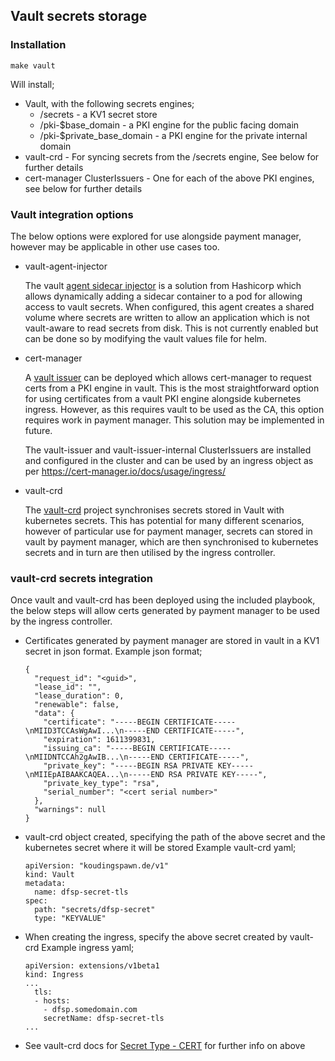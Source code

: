 ## Vault secrets storage

### Installation

```
make vault
```
Will install;
- Vault, with the following secrets engines;
  - /secrets - a KV1 secret store
  - /pki-$base_domain - a PKI engine for the public facing domain
  - /pki-$private_base_domain - a PKI engine for the private internal domain
- vault-crd - For syncing secrets from the /secrets engine, See below for further details
- cert-manager ClusterIssuers - One for each of the above PKI engines, see below for further details 
 
### Vault integration options

The below options were explored for use alongside payment manager, however may be applicable in other use cases too. 

- vault-agent-injector
  
  The vault [agent sidecar injector](https://www.vaultproject.io/docs/platform/k8s/injector) is a solution from Hashicorp which allows dynamically adding a sidecar container to a pod for allowing access to vault secrets. When configured, this agent creates a shared volume where secrets are written to allow an application which is not vault-aware to read secrets from disk.
  This is not currently enabled but can be done so by modifying the vault values file for helm. 
- cert-manager
  
  A [vault issuer](https://cert-manager.io/docs/configuration/vault/) can be deployed which allows cert-manager to request certs from a PKI engine in vault. This is the most straightforward option for using certificates from a vault PKI engine alongside kubernetes ingress.
  However, as this requires vault to be used as the CA, this option requires work in payment manager. This solution may be implemented in future. 

  The vault-issuer and vault-issuer-internal ClusterIssuers are installed and configured in the cluster and can be used by an ingress object as per https://cert-manager.io/docs/usage/ingress/
- vault-crd
  
  The [vault-crd](https://vault.koudingspawn.de/) project synchronises secrets stored in Vault with kubernetes secrets. This has potential for many different scenarios, however of particular use for payment manager, secrets can stored in vault by payment manager, which are then synchronised to kubernetes secrets and in turn are then utilised by the ingress controller. 

### vault-crd secrets integration
  Once vault and vault-crd has been deployed using the included playbook, the below steps will allow certs generated by payment manager to be used by the ingress controller.

  - Certificates generated by payment manager are stored in vault in a KV1 secret in json format. 
    Example json format;
      ```
      {
        "request_id": "<guid>",
        "lease_id": "",
        "lease_duration": 0,
        "renewable": false,
        "data": {
          "certificate": "-----BEGIN CERTIFICATE-----\nMIID3TCCAsWgAwI...\n-----END CERTIFICATE-----",
          "expiration": 1611399831,
          "issuing_ca": "-----BEGIN CERTIFICATE-----\nMIIDNTCCAh2gAwIB...\n-----END CERTIFICATE-----",
          "private_key": "-----BEGIN RSA PRIVATE KEY-----\nMIIEpAIBAAKCAQEA...\n-----END RSA PRIVATE KEY-----",
          "private_key_type": "rsa",
          "serial_number": "<cert serial number>"
        },
        "warnings": null
      }
      ```
  - vault-crd object created, specifying the path of the above secret and the kubernetes secret where it will be stored
    Example vault-crd yaml;
      ```
      apiVersion: "koudingspawn.de/v1"
      kind: Vault
      metadata:
        name: dfsp-secret-tls
      spec:
        path: "secrets/dfsp-secret"
        type: "KEYVALUE"
      ```
  - When creating the ingress, specify the above secret created by vault-crd
    Example ingress yaml;
      ```
      apiVersion: extensions/v1beta1
      kind: Ingress
      ...
        tls:
        - hosts:
          - dfsp.somedomain.com
          secretName: dfsp-secret-tls
      ...
      ```
  - See vault-crd docs for [Secret Type - CERT](https://vault.koudingspawn.de/supported-secret-types/secret-type-cert) for further info on above

